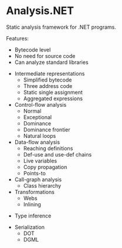 # Analysis.NET #

Static analysis framework for .NET programs.

Features:

* Bytecode level
* No need for source code
* Can analyze standard libraries
+ Intermediate representations
    * Simplified bytecode
    * Three address code
    * Static single assignment
	* Aggregated expressions
+ Control-flow analysis
    * Normal
    * Exceptional
    * Dominance
    * Dominance frontier
    * Natural loops
+ Data-flow analysis
    * Reaching definitions
    * Def-use and use-def chains
	* Live variables
    * Copy propagation
    * Points-to
+ Call-graph analysis
    * Class hierarchy
+ Transformations
    * Webs
    * Inlining
* Type inference
+ Serialization
    * DOT
    * DGML
